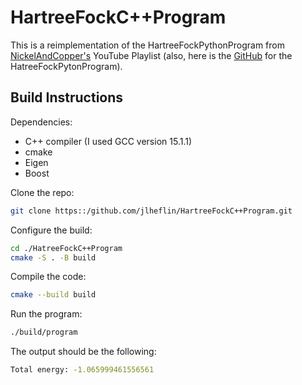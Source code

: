 # HartreeFockC++Program

This is a reimplementation of the HartreeFockPythonProgram from
[NickelAndCopper's](https://youtube.com/playlist?list=PL-hN8vfRaU7jSFHN1ZSAMNe_2nXhwAmzM&si=ANjI8kPn-5v_3Kvs)
YouTube Playlist (also, here is the [GitHub](https://github.com/nickelandcopper/HartreeFockPythonProgram) for the
HatreeFockPytonProgram).

## Build Instructions

Dependencies:
- C++ compiler (I used GCC version 15.1.1)
- cmake
- Eigen
- Boost

Clone the repo:
```bash
git clone https::/github.com/jlheflin/HartreeFockC++Program.git
```

Configure the build:
```bash
cd ./HatreeFockC++Program
cmake -S . -B build
```

Compile the code:
```bash
cmake --build build
```

Run the program:
```bash
./build/program
```

The output should be the following:
```bash
Total energy: -1.065999461556561
```
